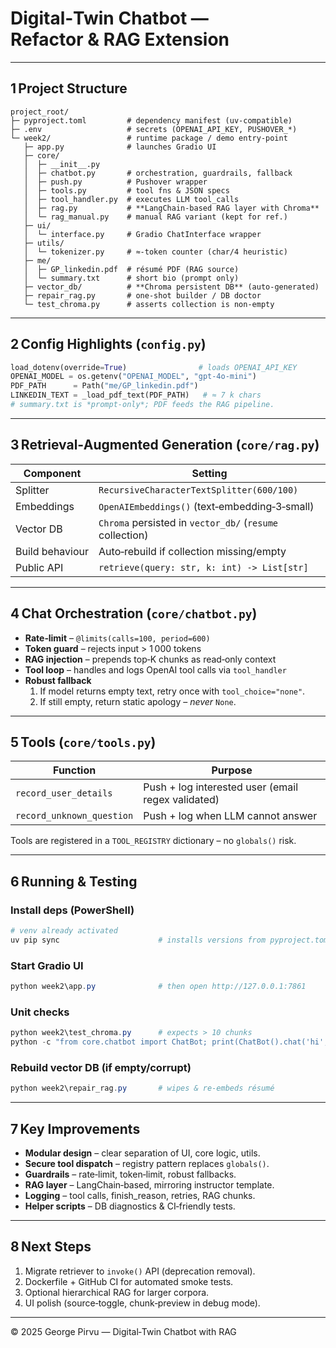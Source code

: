 # Digital‑Twin Chatbot — Refactor & RAG Extension

---

## 1 Project Structure

```text
project_root/
├─ pyproject.toml         # dependency manifest (uv‑compatible)
├─ .env                   # secrets (OPENAI_API_KEY, PUSHOVER_*)
└─ week2/                 # runtime package / demo entry‑point
   ├─ app.py              # launches Gradio UI
   ├─ core/
   │  ├─ __init__.py
   │  ├─ chatbot.py       # orchestration, guardrails, fallback
   │  ├─ push.py          # Pushover wrapper
   │  ├─ tools.py         # tool fns & JSON specs
   │  ├─ tool_handler.py  # executes LLM tool_calls
   │  ├─ rag.py           # **LangChain‑based RAG layer with Chroma**
   │  └─ rag_manual.py    # manual RAG variant (kept for ref.)
   ├─ ui/
   │  └─ interface.py     # Gradio ChatInterface wrapper
   ├─ utils/
   │  └─ tokenizer.py     # ≈‑token counter (char/4 heuristic)
   ├─ me/
   │  ├─ GP_linkedin.pdf  # résumé PDF (RAG source)
   │  └─ summary.txt      # short bio (prompt only)
   ├─ vector_db/          # **Chroma persistent DB** (auto‑generated)
   ├─ repair_rag.py       # one‑shot builder / DB doctor
   └─ test_chroma.py      # asserts collection is non‑empty
```

---

## 2 Config Highlights (`config.py`)

```python
load_dotenv(override=True)                # loads OPENAI_API_KEY
OPENAI_MODEL = os.getenv("OPENAI_MODEL", "gpt-4o-mini")
PDF_PATH      = Path("me/GP_linkedin.pdf")
LINKEDIN_TEXT = _load_pdf_text(PDF_PATH)   # ≈ 7 k chars
# summary.txt is *prompt‑only*; PDF feeds the RAG pipeline.
```

---

## 3 Retrieval‑Augmented Generation (`core/rag.py`)

| Component       | Setting                                                  |
| --------------- | -------------------------------------------------------- |
| Splitter        | `RecursiveCharacterTextSplitter(600/100)`                |
| Embeddings      | `OpenAIEmbeddings()` (text‑embedding‑3‑small)            |
| Vector DB       | `Chroma` persisted in `vector_db/` (`resume` collection) |
| Build behaviour | Auto‑rebuild if collection missing/empty                 |
| Public API      | `retrieve(query: str, k: int) -> List[str]`              |

---

## 4 Chat Orchestration (`core/chatbot.py`)

- **Rate‑limit** – `@limits(calls=100, period=600)`
- **Token guard** – rejects input > 1 000 tokens
- **RAG injection** – prepends top‑K chunks as read‑only context
- **Tool loop** – handles and logs OpenAI tool calls via `tool_handler`
- **Robust fallback**
  1. If model returns empty text, retry once with `tool_choice="none"`.
  2. If still empty, return static apology – *never* `None`.

---

## 5 Tools (`core/tools.py`)

| Function                  | Purpose                                            |
| ------------------------- | -------------------------------------------------- |
| `record_user_details`     | Push + log interested user (email regex validated) |
| `record_unknown_question` | Push + log when LLM cannot answer                  |

Tools are registered in a `TOOL_REGISTRY` dictionary – no `globals()` risk.

---

## 6 Running & Testing

### Install deps (PowerShell)

```powershell
# venv already activated
uv pip sync                      # installs versions from pyproject.toml
```

### Start Gradio UI

```powershell
python week2\app.py              # then open http://127.0.0.1:7861
```

### Unit checks

```powershell
python week2\test_chroma.py      # expects > 10 chunks
python -c "from core.chatbot import ChatBot; print(ChatBot().chat('hi', []))"
```

### Rebuild vector DB (if empty/corrupt)

```powershell
python week2\repair_rag.py       # wipes & re‑embeds résumé
```

---

## 7 Key Improvements

- **Modular design** – clear separation of UI, core logic, utils.
- **Secure tool dispatch** – registry pattern replaces `globals()`.
- **Guardrails** – rate‑limit, token‑limit, robust fallbacks.
- **RAG layer** – LangChain‑based, mirroring instructor template.
- **Logging** – tool calls, finish\_reason, retries, RAG chunks.
- **Helper scripts** – DB diagnostics & CI‑friendly tests.

---

## 8 Next Steps

1. Migrate retriever to `invoke()` API (deprecation removal).
2. Dockerfile + GitHub CI for automated smoke tests.
3. Optional hierarchical RAG for larger corpora.
4. UI polish (source‑toggle, chunk‑preview in debug mode).

---

© 2025 George Pirvu — Digital‑Twin Chatbot with RAG

